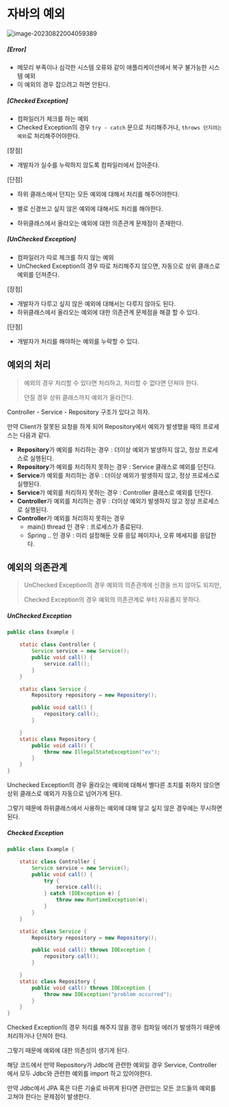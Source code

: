 # 자바의 예외 

![image-20230822004059389](/Users/github/TIL/java/images/Exception.png)

##### [Error]

- 메모리 부족이나 심각한 시스템 오류와 같이 애플리케이션에서 복구 불가능한 시스템 예외
- 이 예외의 경우 잡으려고 하면 안된다. 

##### [Checked Exception]

- 컴파일러가 체크를 하는 예외
- Checked Exception의 경우 `try - catch` 문으로 처리해주거나, `throws 던지려는 예외`로 처리해주어야한다. 

[장점]

- 개발자가 실수를 누락하지 않도록 컴파일러에서 잡아준다. 

[단점]

- 하위 클래스에서 던지는 모든 예외에 대해서 처리를 해주어야한다. 

- 별로 신경쓰고 싶지 않은 예외에 대해서도 처리를 해야한다. 

- 하위클래스에서 올라오는 예외에 대한 의존관계 문제점이 존재한다. 

  

##### [UnChecked Exception]

- 컴파일러가 따로 체크를 하지 않는 예외
- UnChecked Exception의 경우 따로 처리해주지 않으면, 자동으로 상위 클래스로 예외를 던져준다. 

[장점]

- 개발자가 다루고 싶지 않은 예외에 대해서는 다루지 않아도 된다. 
- 하위클래스에서 올라오는 예외에 대한 의존관계 문제점을 해결 할 수 있다. 

[단점]

- 개발자가 처리를 해야하는 예외를 누락할 수 있다. 

## 예외의 처리 

> 예외의 경우 처리할 수 있다면 처리하고, 처리할 수 없다면 던져야 한다. 
>
> 던질 경우 상위 클래스까지 예외가 올라간다. 

Controller - Service - Repository 구조가 있다고 하자. 

만약 Client가 잘못된 요청을 하게 되어 Repository에서 예외가 발생했을 때의 프로세스는 다음과 같다. 

- **Repository**가 예외를 처리하는 경우 : 더이상 예외가 발생하지 않고, 정상 프로세스로 실행된다. 
- **Repository**가 예외를 처리하지 못하는 경우 : Service 클래스로 예외를 던진다. 
- **Service**가 예외를 처리하는 경우 : 더이상 예외가 발생하지 않고, 정상 프로세스로 실행된다. 
- **Service**가 예외를 처리하지 못하는 경우 : Controller 클래스로 예외를 던진다. 
- **Controller**가 예외를 처리하는 경우 : 더이상 예외가 발생하지 않고 정상 프로세스로 실행된다. 
- **Controller**가 예외를 처리하지 못하는 경우 
  - main() thread 인 경우 : 프로세스가 종료된다. 
  - Spring .. 인 경우 : 미리 설정해둔 오류 응답 페이지나, 오류 메세지를 응답한다. 

## 예외의 의존관계 

> UnChecked Exception의 경우 예외의 의존관계에 신경을 쓰지 않아도 되지만, 
>
> Checked Exception의 경우 예외의 의존관계로 부터 자유롭지 못하다. 

##### UnChecked Exception

```java
public class Example {

    static class Controller {
        Service service = new Service();
        public void call() {
            service.call();
        }
    }

    static class Service {
        Repository repository = new Repository();

        public void call() {
            repository.call();
        }

    }
    static class Repository {
        public void call() {
            throw new IllegalStateException("ex");
        }
    }
}
```

Unchecked Exception의 경우 올라오는 예외에 대해서 별다른 조치를 취하지 않으면 상위 클래스로 예외가 자동으로 넘어가게 된다. 

그렇기 때문에 하위클래스에서 사용하는 예외에 대해 알고 싶지 않은 경우에는 무시하면 된다. 

##### Checked Exception

```java
public class Example {

    static class Controller {
        Service service = new Service();
        public void call() {
            try {
                service.call();
            } catch (IOException e) {
                throw new RuntimeException(e);
            }
        }
    }

    static class Service {
        Repository repository = new Repository();

        public void call() throws IOException {
            repository.call();
        }

    }
    static class Repository {
        public void call() throws IOException {
            throw new IOException("problem occurred");
        }
    }
}

```

Checked Exception의 경우 처리를 해주지 않을 경우 컴파일 에러가 발생하기 때문에 처리하거나 던져야 한다. 

그렇기 때문에 예외에 대한 의존성이 생기게 된다. 

해당 코드에서 만약 Repository가 Jdbc에 관련한 예외일 경우 Service, Controller 에서 모두 Jdbc와 관련한 예외를 import 하고 있어야한다. 

만약 Jdbc에서 JPA 혹은 다른 기술로 바뀌게 된다면 관련있는 모든 코드들의 예외를 고쳐야 한다는 문제점이 발생한다. 



























